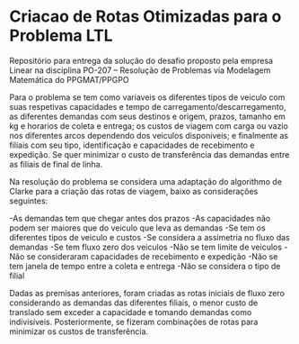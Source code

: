 # Criacao de Rotas Otimizadas para o Problema LTL
Repositório para entrega da solução do desafio proposto pela empresa Linear na disciplina PO-207 – Resolução de Problemas via Modelagem Matemática do PPGMAT/PPGPO

Para o problema se tem como variaveis os diferentes tipos de veiculo com suas respetivas capacidades e tempo de carregamento/descarregamento, as diferentes demandas com seus destinos e origem, prazos, tamanho em kg e horarios de coleta e entrega; os custos de viagem com carga ou vazio nos diferentes arcos dependendo dos veiculos disponiveis; e finalmente as filiais com seu tipo, identificação e capacidades de recebimento e expedição. Se quer minimizar o custo de transferência das demandas entre as filiais de final de linha.

Na resolução do problema se considera uma adaptação do algorithmo de Clarke para a criação das rotas de viagem, baixo as considerações seguintes:

-As demandas tem que chegar antes dos prazos
-As capacidades não podem ser maiores que do veiculo que leva as demandas
-Se tem os diferentes tipos de veiculo e custos
-Se considera a assimetria no fluxo das demandas
-Se tem fluxo zero dos veiculos
-Não se tem limite de veiculos
-Não se consideraram capacidades de recebimento e expedição
-Não se tem janela de tempo entre a coleta e entrega
-Não se considera o tipo de filial


Dadas as premisas anteriores, foram criadas as rotas iniciais de fluxo zero considerando as demandas das diferentes filiais, o menor custo de translado sem exceder a capacidade e tomando demandas como indivisíveis. Posteriormente, se fizeram combinações de rotas para minimizar os custos de transferência.

